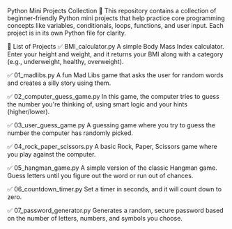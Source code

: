 Python Mini Projects Collection 🐍
This repository contains a collection of beginner-friendly Python mini projects that help practice core programming concepts like variables, conditionals, loops, functions, and user input. Each project is in its own Python file for clarity.

📄 List of Projects
✅ BMI_calculator.py
A simple Body Mass Index calculator. Enter your height and weight, and it returns your BMI along with a category (e.g., underweight, healthy, overweight).

✅ 01_madlibs.py
A fun Mad Libs game that asks the user for random words and creates a silly story using them.

✅ 02_computer_guess_game.py
In this game, the computer tries to guess the number you're thinking of, using smart logic and your hints (higher/lower).

✅ 03_user_guess_game.py
A guessing game where you try to guess the number the computer has randomly picked.

✅ 04_rock_paper_scissors.py
A basic Rock, Paper, Scissors game where you play against the computer.

✅ 05_hangman_game.py
A simple version of the classic Hangman game. Guess letters until you figure out the word or run out of chances.

✅ 06_countdown_timer.py
Set a timer in seconds, and it will count down to zero.

✅ 07_password_generator.py
Generates a random, secure password based on the number of letters, numbers, and symbols you choose.


